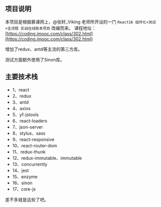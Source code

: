 ## 项目说明

本项目是根据慕课网上，@张轩_Viking 老师所开设的一门 `React16 组件化+测试+全流程 实战在线账本项目` 改编而来。
课程地址：
[https://coding.imooc.com/class/302.html](https://coding.imooc.com/class/302.html)

增加了redux、antd等主流的第三方库。

测试方面额外使用了Sinon库。


## 主要技术栈

- 1、react
- 2、redux
- 3、antd
- 4、axios
- 5、yf-jstools
- 6、react-loaders
- 7、json-server
- 8、stylus、sass
- 9、react-responsive
- 10、react-router-dom
- 11、redux-thunk
- 12、redux-immutable、immutable
- 13、concurrently
- 14、jest
- 15、enzyme
- 16、sinon
- 17、core-js

差不多就是这些了吧。

